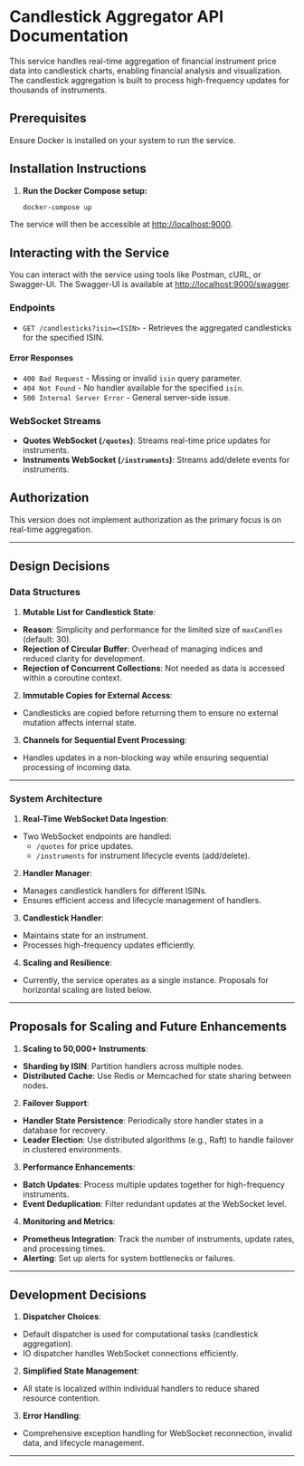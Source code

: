 # Candlestick Aggregator API Documentation

This service handles real-time aggregation of financial instrument price data into candlestick charts, enabling
financial analysis and visualization. The candlestick aggregation is built to process high-frequency updates for
thousands of instruments.

## Prerequisites

Ensure Docker is installed on your system to run the service.

## Installation Instructions

1. **Run the Docker Compose setup:**

   ```bash
   docker-compose up
   ```

The service will then be accessible at [http://localhost:9000](http://localhost:9000).

## Interacting with the Service

You can interact with the service using tools like Postman, cURL, or Swagger-UI. The Swagger-UI is available
at [http://localhost:9000/swagger](http://localhost:9000/swagger).

### Endpoints

- `GET /candlesticks?isin=<ISIN>` - Retrieves the aggregated candlesticks for the specified ISIN.

#### Error Responses

- `400 Bad Request` - Missing or invalid `isin` query parameter.
- `404 Not Found` - No handler available for the specified `isin`.
- `500 Internal Server Error` - General server-side issue.

### WebSocket Streams

- **Quotes WebSocket (`/quotes`)**: Streams real-time price updates for instruments.
- **Instruments WebSocket (`/instruments`)**: Streams add/delete events for instruments.

## Authorization

This version does not implement authorization as the primary focus is on real-time aggregation.

---

## Design Decisions

### Data Structures

1. **Mutable List for Candlestick State**:

- **Reason**: Simplicity and performance for the limited size of `maxCandles` (default: 30).
- **Rejection of Circular Buffer**: Overhead of managing indices and reduced clarity for development.
- **Rejection of Concurrent Collections**: Not needed as data is accessed within a coroutine context.

2. **Immutable Copies for External Access**:

- Candlesticks are copied before returning them to ensure no external mutation affects internal state.

3. **Channels for Sequential Event Processing**:

- Handles updates in a non-blocking way while ensuring sequential processing of incoming data.

---

### System Architecture

1. **Real-Time WebSocket Data Ingestion**:

- Two WebSocket endpoints are handled:
    - `/quotes` for price updates.
    - `/instruments` for instrument lifecycle events (add/delete).

2. **Handler Manager**:

- Manages candlestick handlers for different ISINs.
- Ensures efficient access and lifecycle management of handlers.

3. **Candlestick Handler**:

- Maintains state for an instrument.
- Processes high-frequency updates efficiently.

4. **Scaling and Resilience**:

- Currently, the service operates as a single instance. Proposals for horizontal scaling are listed below.

---

## Proposals for Scaling and Future Enhancements

1. **Scaling to 50,000+ Instruments**:

- **Sharding by ISIN**: Partition handlers across multiple nodes.
- **Distributed Cache**: Use Redis or Memcached for state sharing between nodes.

2. **Failover Support**:

- **Handler State Persistence**: Periodically store handler states in a database for recovery.
- **Leader Election**: Use distributed algorithms (e.g., Raft) to handle failover in clustered environments.

3. **Performance Enhancements**:

- **Batch Updates**: Process multiple updates together for high-frequency instruments.
- **Event Deduplication**: Filter redundant updates at the WebSocket level.

4. **Monitoring and Metrics**:

- **Prometheus Integration**: Track the number of instruments, update rates, and processing times.
- **Alerting**: Set up alerts for system bottlenecks or failures.

---

## Development Decisions

1. **Dispatcher Choices**:

- Default dispatcher is used for computational tasks (candlestick aggregation).
- IO dispatcher handles WebSocket connections efficiently.

2. **Simplified State Management**:

- All state is localized within individual handlers to reduce shared resource contention.

3. **Error Handling**:

- Comprehensive exception handling for WebSocket reconnection, invalid data, and lifecycle management.

---